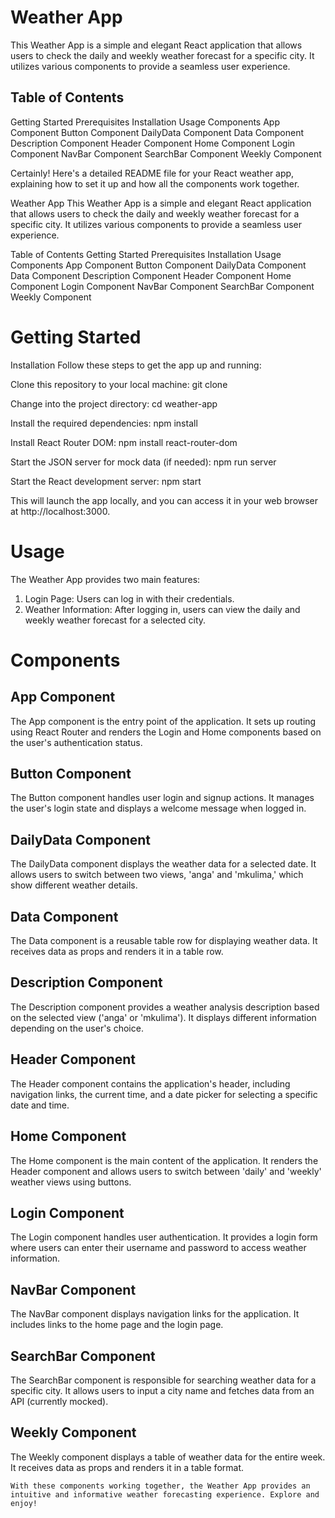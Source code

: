 # Weather App

This Weather App is a simple and elegant React application that allows users to check the daily and weekly weather forecast for a specific city. It utilizes various components to provide a seamless user experience.

## Table of Contents
Getting Started
Prerequisites
Installation
Usage
Components
App Component
Button Component
DailyData Component
Data Component
Description Component
Header Component
Home Component
Login Component
NavBar Component
SearchBar Component
Weekly Component



Certainly! Here's a detailed README file for your React weather app, explaining how to set it up and how all the components work together.

Weather App
This Weather App is a simple and elegant React application that allows users to check the daily and weekly weather forecast for a specific city. It utilizes various components to provide a seamless user experience.

Table of Contents
Getting Started
Prerequisites
Installation
Usage
Components
App Component
Button Component
DailyData Component
Data Component
Description Component
Header Component
Home Component
Login Component
NavBar Component
SearchBar Component
Weekly Component

# Getting Started

Installation
Follow these steps to get the app up and running:

Clone this repository to your local machine:
git clone <repository-url>

Change into the project directory:
cd weather-app

Install the required dependencies:
npm install

Install React Router DOM:
npm install react-router-dom

Start the JSON server for mock data (if needed):
npm run server

Start the React development server:
npm start

This will launch the app locally, and you can access it in your web browser at http://localhost:3000.


# Usage
The Weather App provides two main features:

1. Login Page: Users can log in with their credentials.
2. Weather Information: After logging in, users can view the daily and weekly weather forecast for a selected city.


# Components

## App Component
The App component is the entry point of the application. It sets up routing using React Router and renders the Login and Home components based on the user's authentication status.

## Button Component
The Button component handles user login and signup actions. It manages the user's login state and displays a welcome message when logged in.

## DailyData Component
The DailyData component displays the weather data for a selected date. It allows users to switch between two views, 'anga' and 'mkulima,' which show different weather details.

## Data Component
The Data component is a reusable table row for displaying weather data. It receives data as props and renders it in a table row.

## Description Component
The Description component provides a weather analysis description based on the selected view ('anga' or 'mkulima'). It displays different information depending on the user's choice.

## Header Component
The Header component contains the application's header, including navigation links, the current time, and a date picker for selecting a specific date and time.

## Home Component
The Home component is the main content of the application. It renders the Header component and allows users to switch between 'daily' and 'weekly' weather views using buttons.

## Login Component
The Login component handles user authentication. It provides a login form where users can enter their username and password to access weather information.

## NavBar Component
The NavBar component displays navigation links for the application. It includes links to the home page and the login page.

## SearchBar Component
The SearchBar component is responsible for searching weather data for a specific city. It allows users to input a city name and fetches data from an API (currently mocked).

## Weekly Component
The Weekly component displays a table of weather data for the entire week. It receives data as props and renders it in a table format.


``````
With these components working together, the Weather App provides an intuitive and informative weather forecasting experience. Explore and enjoy!

``````
























